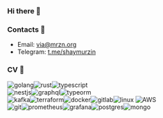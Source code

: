 ### Hi there 👋

### Contacts 💬
- Email: via@mrzn.org
- Telegram: [t.me/shaymurzin](https://t.me/shaymurzin)

### CV :eyes:
![golang](https://img.shields.io/badge/go-%2300ADD8.svg?&style=for-the-badge&logo=go&logoColor=white)![rust](https://img.shields.io/badge/rust-dea584.svg?&style=for-the-badge&logo=rust&logoColor=white)![typescript](https://img.shields.io/badge/TypeScript-3178c6.svg?&style=for-the-badge&logo=TypeScript&logoColor=white)  
![nestjs](https://img.shields.io/badge/nestjs-e0234e.svg?&style=for-the-badge&logo=nestjs&logoColor=white)![graphql](https://img.shields.io/badge/graphql-e632ad.svg?&style=for-the-badge&logo=GraphQL&logoColor=white)![typeorm](https://img.shields.io/badge/typeorm-fe0902.svg?&style=for-the-badge&logo=TypeORM&logoColor=white)  
![kafka](https://img.shields.io/badge/kafka%20-%23000000.svg?&style=for-the-badge&logo=apache%20kafka&logoColor=white)![terraform](https://img.shields.io/badge/terraform-5f43e9.svg?&style=for-the-badge&logo=terraform&logoColor=white)![docker](https://img.shields.io/badge/docker-%232496ED.svg?&style=for-the-badge&logo=docker&logoColor=white)![gitlab](https://img.shields.io/badge/GitLab-F0F0F0.svg?&style=for-the-badge&logo=gitlab&logoColor=white)![linux](https://img.shields.io/badge/Linux-fff.svg?&style=for-the-badge&logo=linux&logoColor=black) ![AWS](https://img.shields.io/badge/AWS-232f3e.svg?&style=for-the-badge&logo=amazon&logoColor=white)  
![git](https://img.shields.io/badge/git%20-%23F05033.svg?&style=for-the-badge&logo=git&logoColor=white)![prometheus](https://img.shields.io/badge/prometheus%20-%23E6522C.svg?&style=for-the-badge&logo=prometheus&logoColor=white)![grafana](https://img.shields.io/badge/grafana-f0f0f0.svg?&style=for-the-badge&logo=grafana)![postgres](https://img.shields.io/badge/postgres-%23316192.svg?&style=for-the-badge&logo=postgresql&logoColor=white)![mongo](https://img.shields.io/badge/mongo-fff.svg?&style=for-the-badge&logo=mongodb)  
